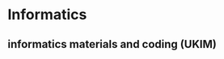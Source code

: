 # Informatics
informatics materials and coding (<b>UKIM</b>)
----------------------------------------------

